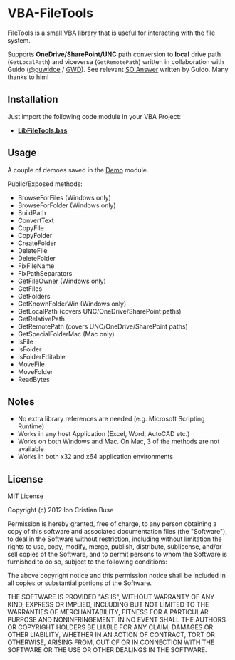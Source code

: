 # VBA-FileTools

FileTools is a small VBA library that is useful for interacting with the file system.

Supports **OneDrive/SharePoint/UNC** path conversion to **local** drive path (```GetLocalPath```) and viceversa (```GetRemotePath```) written in collaboration with Guido ([@guwidoe](https://github.com/guwidoe) / [GWD](https://stackoverflow.com/users/12287457/gwd)). See relevant [SO Answer](https://stackoverflow.com/a/73577057/8488913) written by Guido. Many thanks to him!

## Installation

Just import the following code module in your VBA Project:

* [**LibFileTools.bas**](src/LibFileTools.bas)

## Usage

A couple of demoes saved in the [Demo](src/Demo/DemoLibFileTools.bas) module.

Public/Exposed methods:
 - BrowseForFiles      (Windows only)
 - BrowseForFolder     (Windows only)
 - BuildPath
 - ConvertText
 - CopyFile
 - CopyFolder
 - CreateFolder
 - DeleteFile
 - DeleteFolder
 - FixFileName
 - FixPathSeparators
 - GetFileOwner        (Windows only)
 - GetFiles
 - GetFolders
 - GetKnownFolderWin   (Windows only)
 - GetLocalPath        (covers UNC/OneDrive/SharePoint paths)
 - GetRelativePath
 - GetRemotePath       (covers UNC/OneDrive/SharePoint paths)
 - GetSpecialFolderMac (Mac only)
 - IsFile
 - IsFolder
 - IsFolderEditable
 - MoveFile
 - MoveFolder
 - ReadBytes

## Notes
* No extra library references are needed (e.g. Microsoft Scripting Runtime)
* Works in any host Application (Excel, Word, AutoCAD etc.)
* Works on both Windows and Mac. On Mac, 3 of the methods are not available 
* Works in both x32 and x64 application environments

## License
MIT License

Copyright (c) 2012 Ion Cristian Buse

Permission is hereby granted, free of charge, to any person obtaining a copy of this software and associated documentation files (the "Software"), to deal in the Software without restriction, including without limitation the rights to use, copy, modify, merge, publish, distribute, sublicense, and/or sell copies of the Software, and to permit persons to whom the Software is furnished to do so, subject to the following conditions:

The above copyright notice and this permission notice shall be included in all copies or substantial portions of the Software.

THE SOFTWARE IS PROVIDED "AS IS", WITHOUT WARRANTY OF ANY KIND, EXPRESS OR IMPLIED, INCLUDING BUT NOT LIMITED TO THE WARRANTIES OF MERCHANTABILITY, FITNESS FOR A PARTICULAR PURPOSE AND NONINFRINGEMENT. IN NO EVENT SHALL THE AUTHORS OR COPYRIGHT HOLDERS BE LIABLE FOR ANY CLAIM, DAMAGES OR OTHER LIABILITY, WHETHER IN AN ACTION OF CONTRACT, TORT OR OTHERWISE, ARISING FROM, OUT OF OR IN CONNECTION WITH THE SOFTWARE OR THE USE OR OTHER DEALINGS IN THE SOFTWARE.
